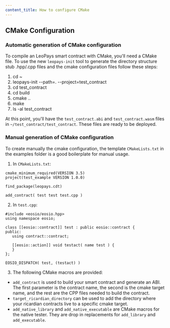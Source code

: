 ```yaml
---
content_title: How to configure CMake
---
```


## CMake Configuration

### Automatic generation of CMake configuration

To compile an LeoPays smart contract with CMake, you'll need a CMake file. To use the new `leopays-init` tool to generate the directory structure stub .hpp/.cpp files and the cmake configuration files follow these steps:

1. cd ~
2. leopays-init --path=. --project=test_contract
3. cd test_contract
4. cd build
5. cmake ..
6. make
7. ls -al test_contract

At this point, you'll have the `test_contract.abi` and `test_contract.wasm` files in `~/test_contract/test_contract`. These files are ready to be deployed.

### Manual generation of CMake configuration

To create manually the cmake configuration, the template `CMakeLists.txt` in the examples folder is a good boilerplate for manual usage.

1. In `CMakeLists.txt`:
```
cmake_minimum_required(VERSION 3.5)
project(test_example VERSION 1.0.0)

find_package(leopays.cdt)

add_contract( test test test.cpp )
```

2. In `test.cpp`:
```
#include <eosio/eosio.hpp>
using namespace eosio;

class [[eosio::contract]] test : public eosio::contract {
public:
   using contract::contract;

   [[eosio::action]] void testact( name test ) {
   }
};

EOSIO_DISPATCH( test, (testact) )
```

3. The following CMake macros are provided:
- `add_contract` is used to build your smart contract and generate an ABI. The first parameter is the contract name, the second is the cmake target name, and the rest are the CPP files needed to build the contract.
- `target_ricardian_directory` can be used to add the directory where your ricardian contracts live to a specific cmake target.
- `add_native_library` and `add_native_executable` are CMake macros for the native tester. They are drop in replacements for `add_library` and `add_executable`.
